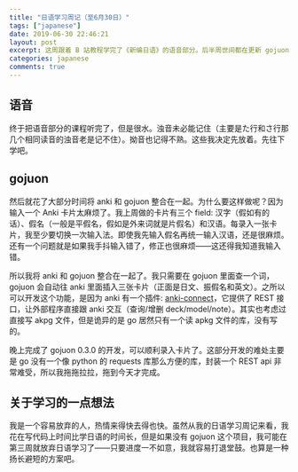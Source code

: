 ```yaml
---
title: "日语学习周记（至6月30日）"
tags: ["japanese"]
date: 2019-06-30 22:46:21
layout: post
excerpt: 这周跟着 B 站教程学完了《新编日语》的语音部分。后半周世间都在更新 gojuon。
categories: japanese
comments: true
---
```


## 语音 ##

终于把语音部分的课程听完了，但是很水。浊音未必能记住（主要是た行和さ行那几个相同读音的浊音老是记不住）。拗音也记得不熟。这些我决定先放着。先往下学吧。

## gojuon ##

然后就花了大部分时间将 anki 和 gojuon 整合在一起。为什么要这样做呢？因为输入一个 Anki 卡片太麻烦了。我上周做的卡片有三个 field: 汉字（假如有的话）、假名（一般是平假名，假如是外来词就是片假名）和汉语。每录入一张卡片，我至少要切换一次输入法。即使我先输入假名再统一输入汉语，还是很麻烦。还有一个问题就是如果我手抖输入错了，修正也很麻烦——这还得我知道我输入错。

所以我将 anki 和 gojuon 整合在一起了。我只需要在 gojuon 里面查一个词，gojuon 会自动往 anki 里面插入三张卡片（正面是日文、振假名和英文）。之所以可以开发这个功能，是因为 anki 有一个插件: [anki-connect](https://github.com/FooSoft/anki-connect)，它提供了 REST 接口，让外部程序直接跟 anki 交互（查询/增删 deck/model/note）。其实也考虑过直接写 akpg 文件，但是诡异的是 go 居然只有一个读 apkg 文件的库，没有写的。

晚上完成了 gojuon 0.3.0 的开发，可以顺利录入卡片了。这部分开发的难处主要是 go 没有一个像 python 的 requests 库那么方便的库，封装一个 REST api 非常难受，所以我拖拖拉拉，拖到今天才完成。

## 关于学习的一点想法 ##

我是一个容易放弃的人，热情来得快去得也快。虽然从我的日语学习周记来看，我花在写代码上时间比学日语的时间长，但是如果没有 gojuon 这个项目，我可能在第三周就放弃日语学习了——只要进度一不如意，我就容易打退堂鼓。也算是一种扬长避短的方案吧。

